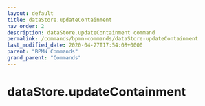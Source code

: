 ```yaml
---
layout: default
title: dataStore.updateContainment 
nav_order: 2
description: dataStore.updateContainment command
permalink: /commands/bpmn-commands/dataStore-updateContainment
last_modified_date: 2020-04-27T17:54:08+0000
parent: "BPMN Commands"
grand_parent: "Commands"
---
```


# dataStore.updateContainment
